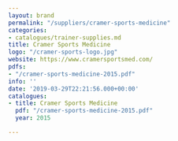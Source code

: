 ```yaml
---
layout: brand
permalink: "/suppliers/cramer-sports-medicine"
categories:
- catalogues/trainer-supplies.md
title: Cramer Sports Medicine
logo: "/cramer-sports-logo.jpg"
website: https://www.cramersportsmed.com/
pdfs:
- "/cramer-sports-medicine-2015.pdf"
info: ''
date: '2019-03-29T22:21:56.000+00:00'
catalogues:
- title: Cramer Sports Medicine
  pdf: "/cramer-sports-medicine-2015.pdf"
  year: 2015

---
```

